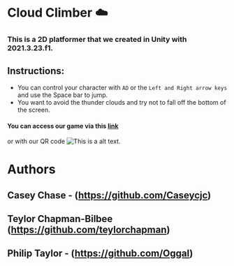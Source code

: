 # Cloud Climber :cloud:

### This is a 2D platformer that we created in Unity with 2021.3.23.f1. 

## Instructions:
 
 * You can control your character with ```AD``` or the ```Left and Right arrow keys``` and use the Space bar to jump.
 * You want to avoid the thunder clouds and try not to fall off the bottom of the screen.
 
 #### You can access our game via this [link](https://teylorchapman.itch.io/cloud-climber)
 or with our QR code ![This is a alt text.](/https://discord.com/channels/@me/1097996859995344946/1100433258019311657)
 
 
 # Authors
 
 ## Casey Chase - (https://github.com/Caseycjc)

## Teylor Chapman-Bilbee (https://github.com/teylorchapman)

 ## Philip Taylor - (https://github.com/Oggal)
